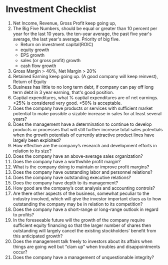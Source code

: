 # Investment Checklist

1. Net Income, Revenue, Gross Profit keep going up, 
2. The Big Five Numbers, should be equal or greater than 10 percent per year for the last 10 years. the ten-year average, the past five year's average, the last year's average. Priority of big five. 
    - Return on investment capital(ROIC)
    - equity growth
    - EPS growth
    - sales (or gross profit) growth
    - cash flow growth
4. Gross Margin > 40%, Net Margin > 20%
5. Retained Earning keep going up. (A good company will keep reinvest), Return of Equity
6. Business has little to no long term debt, if company can pay off long term debt in 3 year earning, that's good position.
7. Captial expenditures, what % captial expenditures are of net earnings. <25% is considered very good. <50% is acceptable. 
8. Does the company have products or services with sufficient market potential to make possible a sizable increase in sales for at least several years?
9. Does the management have a determination to continue to develop products or processes that will still further increase total sales potentials when the growth potentials of currently attractive product lines have largely been exploited?
10. How effective are the company’s research and development efforts in relation to its size?
11. Does the company have an above-average sales organization?
12. Does the company have a worthwhile profit margin?
13. What is the company doing to maintain or improve profit margins?
14. Does the company have outstanding labor and personnel relations?
15. Does the company have outstanding executive relations?
16. Does the company have depth to its management?
17. How good are the company’s cost analysis and accounting controls?
18. Are there other aspects of the business, somewhat peculiar to the industry involved, which will give the investor important clues as to how outstanding the company may be in relation to its competition?
19. Does the company have a short-range or long-range outlook in regard to profits?
20. In the foreseeable future will the growth of the company require sufficient equity financing so that the larger number of shares then outstanding will largely cancel the existing stockholders’ benefit from this anticipated growth?
21. Does the management talk freely to investors about its affairs when things are going well but “clam up” when troubles and disappointments occur?
22. Does the company have a management of unquestionable integrity?

